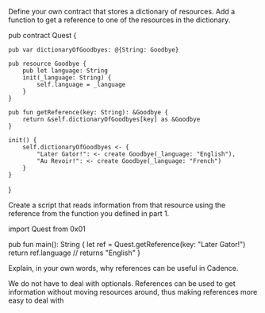 Define your own contract that stores a dictionary of resources. Add a function to get a reference to one of the resources in the dictionary.


pub contract Quest {

    pub var dictionaryOfGoodbyes: @{String: Goodbye}

    pub resource Goodbye {
        pub let language: String
        init(_language: String) {
            self.language = _language
        }
    }

    pub fun getReference(key: String): &Goodbye {
        return &self.dictionaryOfGoodbyes[key] as &Goodbye
    }

    init() {
        self.dictionaryOfGoodbyes <- {
            "Later Gator!": <- create Goodbye(_language: "English"), 
            "Au Revoir!": <- create Goodbye(_language: "French")
        }
    }
}

Create a script that reads information from that resource using the reference from the function you defined in part 1.


import Quest from 0x01

pub fun main(): String {
  let ref = Quest.getReference(key: "Later Gator!")
  return ref.language // returns "English"
}


Explain, in your own words, why references can be useful in Cadence.


We do not have to deal with optionals.
References can be used to get information without moving resources around, thus making references more easy to deal with  

